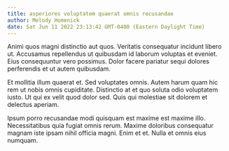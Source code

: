```yaml
---
title: asperiores voluptatem quaerat omnis recusandae
author: Melody Homenick
date: Sat Jun 11 2022 23:13:42 GMT-0400 (Eastern Daylight Time)
---
```

Animi quos magni distinctio aut quos. Veritatis consequatur incidunt libero ut. Accusamus repellendus ut quibusdam id laborum voluptas et eveniet. Eius consequuntur vero possimus. Dolor facere pariatur sequi dolores perferendis et ut autem quibusdam.

 Et mollitia illum quaerat et. Sed voluptates omnis. Autem harum quam hic rem ut nobis omnis cupiditate. Distinctio at et quo soluta odio voluptatem iusto. Ut qui ex velit quod dolor sed. Quis qui molestiae sit dolorem et delectus aperiam.

 Ipsum porro recusandae modi quisquam est maxime est maxime illo. Necessitatibus quia fugiat omnis rerum. Maxime doloribus consequatur magnam iste ipsam nihil officia magni. Enim et et. Nulla et omnis eius numquam.